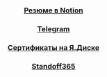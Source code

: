 <h3 align="center"> <a href="https://sturdy-aardvark-b43.notion.site/59371923d17c44788c7e328798a25376?pvs=4" target="_blank">Резюме в Notion</a> 
<h3 align="center"> <a href="https://t.me/qazvpol" target="_blank">Telegram</a> 
<h3 align="center"> <a href="https://disk.yandex.ru/d/eua8W1_Mg7qm4w" target="_blank">Сертификаты на Я.Диске</a> 
<h3 align="center"> <a href="https://standoff365.com/profile/Fun4oza/" target="_blank">Standoff365</a>


